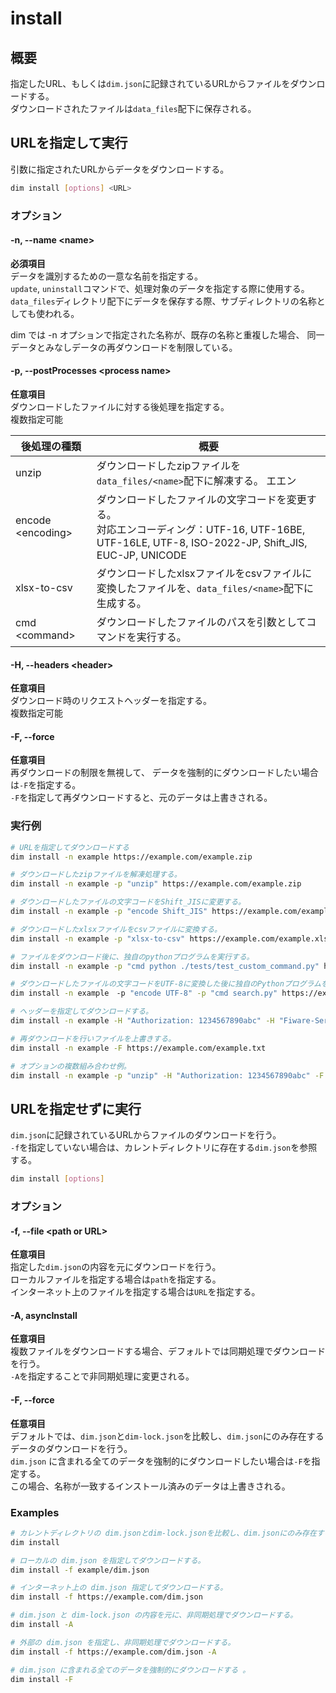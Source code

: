 # install

## 概要

指定したURL、もしくは`dim.json`に記録されているURLからファイルをダウンロードする。\
ダウンロードされたファイルは`data_files`配下に保存される。

## URLを指定して実行

引数に指定されたURLからデータをダウンロードする。

```bash
dim install [options] <URL>
```

### オプション

#### -n, --name \<name\>

**必須項目**\
データを識別するための一意な名前を指定する。\
`update`, `uninstall`コマンドで、処理対象のデータを指定する際に使用する。\
`data_files`ディレクトリ配下にデータを保存する際、サブディレクトリの名称としても使われる。

dim では -n オプションで指定された名称が、既存の名称と重複した場合、 同一データとみなしデータの再ダウンロードを制限している。

#### -p, --postProcesses \<process name\>

**任意項目**\
ダウンロードしたファイルに対する後処理を指定する。\
複数指定可能

| 後処理の種類              | 概要                                                                                                                |
| ------------------- | ----------------------------------------------------------------------------------------------------------------- |
| unzip               | ダウンロードしたzipファイルを`data_files/<name>`配下に解凍する。 エエン                                                                   |
| encode \<encoding\> | ダウンロードしたファイルの文字コードを変更する。<br>対応エンコーディング：UTF-16, UTF-16BE, UTF-16LE, UTF-8, ISO-2022-JP, Shift_JIS, EUC-JP, UNICODE |
| xlsx-to-csv         | ダウンロードしたxlsxファイルをcsvファイルに変換したファイルを、`data_files/<name>`配下に生成する。                                                    |
| cmd \<command\>     | ダウンロードしたファイルのパスを引数としてコマンドを実行する。                                                                                   |

#### -H, --headers \<header\>

**任意項目**\
ダウンロード時のリクエストヘッダーを指定する。\
複数指定可能

#### -F, --force

**任意項目**\
再ダウンロードの制限を無視して、 データを強制的にダウンロードしたい場合は`-F`を指定する。\
`-F`を指定して再ダウンロードすると、元のデータは上書きされる。

### 実行例

```bash
# URLを指定してダウンロードする
dim install -n example https://example.com/example.zip

# ダウンロードしたzipファイルを解凍処理する。
dim install -n example -p "unzip" https://example.com/example.zip

# ダウンロードしたファイルの文字コードをShift_JISに変更する。
dim install -n example -p "encode Shift_JIS" https://example.com/example.txt

# ダウンロードしたxlsxファイルをcsvファイルに変換する。
dim install -n example -p "xlsx-to-csv" https://example.com/example.xlsx

# ファイルをダウンロード後に、独自のpythonプログラムを実行する。
dim install -n example -p "cmd python ./tests/test_custom_command.py" https://example.com/example.xlsx

# ダウンロードしたファイルの文字コードをUTF-8に変換した後に独自のPythonプログラムを用いて検索を行う。
dim install -n example　-p "encode UTF-8" -p "cmd search.py" https://example.com/example.txt

# ヘッダーを指定してダウンロードする。
dim install -n example -H "Authorization: 1234567890abc" -H "Fiware-Service: example"  https://example.com/example.txt

# 再ダウンロードを行いファイルを上書きする。
dim install -n example -F https://example.com/example.txt

# オプションの複数組み合わせ例。
dim install -n example -p "unzip" -H "Authorization: 1234567890abc" -F https://example.com/example.zip
```

## URLを指定せずに実行

`dim.json`に記録されているURLからファイルのダウンロードを行う。\
`-f`を指定していない場合は、カレントディレクトリに存在する`dim.json`を参照する。

```bash
dim install [options]
```

### オプション

#### -f, --file \<path or URL\>

**任意項目**\
指定した`dim.json`の内容を元にダウンロードを行う。\
ローカルファイルを指定する場合は`path`を指定する。\
インターネット上のファイルを指定する場合は`URL`を指定する。

#### -A, asyncInstall

**任意項目**\
複数ファイルをダウンロードする場合、デフォルトでは同期処理でダウンロードを行う。\
`-A`を指定することで非同期処理に変更される。

#### -F, --force

**任意項目**\
デフォルトでは、`dim.json`と`dim-lock.json`を比較し、`dim.json`にのみ存在するデータのダウンロードを行う。\
`dim.json` に含まれる全てのデータを強制的にダウンロードしたい場合は`-F`を指定する。\
この場合、名称が一致するインストール済みのデータは上書きされる。

### Examples

```bash
# カレントディレクトリの dim.jsonとdim-lock.jsonを比較し、dim.jsonにのみ存在するデータのダウンロードする。
dim install

# ローカルの dim.json を指定してダウンロードする。
dim install -f example/dim.json

# インターネット上の dim.json 指定してダウンロードする。
dim install -f https://example.com/dim.json

# dim.json と dim-lock.json の内容を元に、非同期処理でダウンロードする。
dim install -A

# 外部の dim.json を指定し、非同期処理でダウンロードする。
dim install -f https://example.com/dim.json -A

# dim.json に含まれる全てのデータを強制的にダウンロードする 。
dim install -F
```
